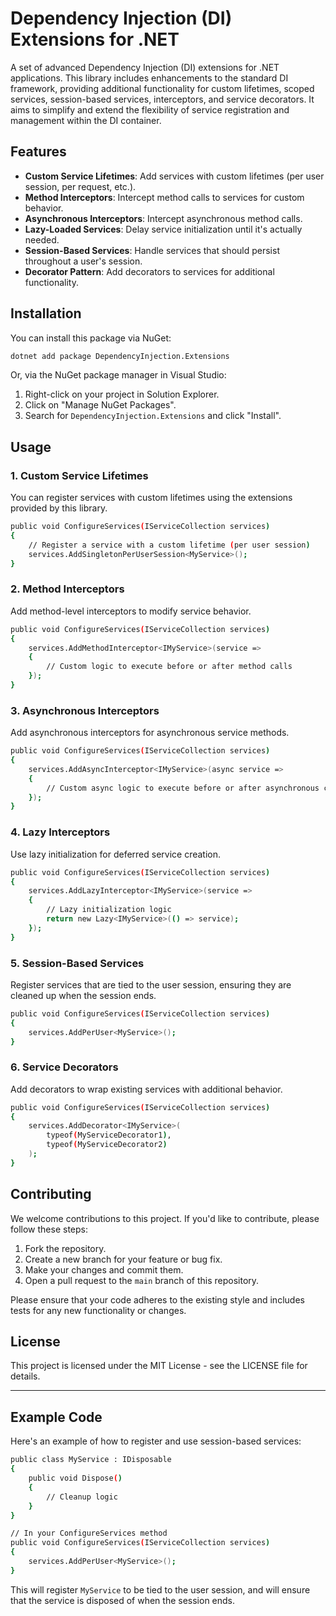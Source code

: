 Dependency Injection (DI) Extensions for .NET
=============================================

A set of advanced Dependency Injection (DI) extensions for .NET applications. This library includes enhancements to the standard DI framework, providing additional functionality for custom lifetimes, scoped services, session-based services, interceptors, and service decorators. It aims to simplify and extend the flexibility of service registration and management within the DI container.

Features
--------

-   **Custom Service Lifetimes**: Add services with custom lifetimes (per user session, per request, etc.).
-   **Method Interceptors**: Intercept method calls to services for custom behavior.
-   **Asynchronous Interceptors**: Intercept asynchronous method calls.
-   **Lazy-Loaded Services**: Delay service initialization until it's actually needed.
-   **Session-Based Services**: Handle services that should persist throughout a user's session.
-   **Decorator Pattern**: Add decorators to services for additional functionality.

Installation
------------

You can install this package via NuGet:

```bash 
dotnet add package DependencyInjection.Extensions
```

Or, via the NuGet package manager in Visual Studio:

1.  Right-click on your project in Solution Explorer.
2.  Click on "Manage NuGet Packages".
3.  Search for `DependencyInjection.Extensions` and click "Install".

Usage
-----

### 1\. Custom Service Lifetimes

You can register services with custom lifetimes using the extensions provided by this library.

```bash
public void ConfigureServices(IServiceCollection services)
{
    // Register a service with a custom lifetime (per user session)
    services.AddSingletonPerUserSession<MyService>();
}
```

### 2\. Method Interceptors

Add method-level interceptors to modify service behavior.
```bash 
public void ConfigureServices(IServiceCollection services)
{
    services.AddMethodInterceptor<IMyService>(service =>
    {
        // Custom logic to execute before or after method calls
    });
}
```

### 3\. Asynchronous Interceptors

Add asynchronous interceptors for asynchronous service methods.
```bash 
public void ConfigureServices(IServiceCollection services)
{
    services.AddAsyncInterceptor<IMyService>(async service =>
    {
        // Custom async logic to execute before or after asynchronous calls
    });
}
```

### 4\. Lazy Interceptors

Use lazy initialization for deferred service creation.

```bash
public void ConfigureServices(IServiceCollection services)
{
    services.AddLazyInterceptor<IMyService>(service =>
    {
        // Lazy initialization logic
        return new Lazy<IMyService>(() => service);
    });
}
```

### 5\. Session-Based Services

Register services that are tied to the user session, ensuring they are cleaned up when the session ends.

```bash
public void ConfigureServices(IServiceCollection services)
{
    services.AddPerUser<MyService>();
}
```

### 6\. Service Decorators

Add decorators to wrap existing services with additional behavior.

```bash
public void ConfigureServices(IServiceCollection services)
{
    services.AddDecorator<IMyService>(
        typeof(MyServiceDecorator1),
        typeof(MyServiceDecorator2)
    );
}
```

Contributing
------------

We welcome contributions to this project. If you'd like to contribute, please follow these steps:

1.  Fork the repository.
2.  Create a new branch for your feature or bug fix.
3.  Make your changes and commit them.
4.  Open a pull request to the `main` branch of this repository.

Please ensure that your code adheres to the existing style and includes tests for any new functionality or changes.

License
-------

This project is licensed under the MIT License - see the LICENSE file for details.

* * * * *

Example Code
------------

Here's an example of how to register and use session-based services:

```bash
public class MyService : IDisposable
{
    public void Dispose()
    {
        // Cleanup logic
    }
}

// In your ConfigureServices method
public void ConfigureServices(IServiceCollection services)
{
    services.AddPerUser<MyService>();
}

```

This will register `MyService` to be tied to the user session, and will ensure that the service is disposed of when the session ends.
